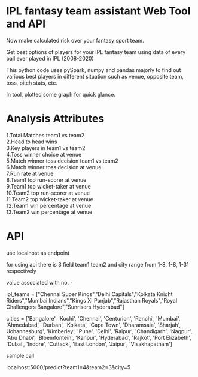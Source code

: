 # IPL fantasy team assistant Web Tool and API

Now make calculated risk over your fantasy sport team.

Get best options of players for your IPL fantasy team using data of every ball ever played in IPL (2008-2020)

This python code uses pySpark, numpy and pandas majorly to find out various best players in different situation such as venue, opposite team, toss, pitch stats, etc.

In tool, plotted some graph for quick glance.

# Analysis Attributes
1.Total Matches team1 vs team2 <br/>
2.Head to head wins<br/>
3.Key players in team1 vs team2<br/>
4.Toss winner choice at venue<br/>
5.Match winner toss decision team1 vs team2<br/>
6.Match winner toss decision at venue<br/>
7.Run rate at venue<br/>
8.Team1 top run-scorer at venue<br/>
9.Team1 top wicket-taker at venue<br/>
10.Team2 top run-scorer at venue<br/>
11.Team2 top wicket-taker at venue<br/>
12.Team1 win percentage at venue<br/>
13.Team2 win percentage at venue<br/>


# API
use localhost as endpoint

for using api there is 3 field team1 team2 and city range from 1-8, 1-8, 1-31 respectively

value associated with no. -

ipl_teams = ["Chennai Super Kings","Delhi Capitals","Kolkata Knight Riders","Mumbai Indians","Kings XI Punjab","Rajasthan Royals","Royal Challengers Bangalore","Sunrisers Hyderabad"]

cities = ['Bangalore', 'Kochi', 'Chennai', 'Centurion', 'Ranchi', 'Mumbai', 'Ahmedabad', 'Durban', 'Kolkata', 'Cape Town', 'Dharamsala', 'Sharjah', 'Johannesburg', 'Kimberley', 'Pune', 'Delhi', 'Raipur', 'Chandigarh', 'Nagpur', 'Abu Dhabi', 'Bloemfontein', 'Kanpur', 'Hyderabad', 'Rajkot', 'Port Elizabeth', 'Dubai', 'Indore', 'Cuttack', 'East London', 'Jaipur', 'Visakhapatnam']

sample call

localhost:5000/predict?team1=4&team2=3&city=5
